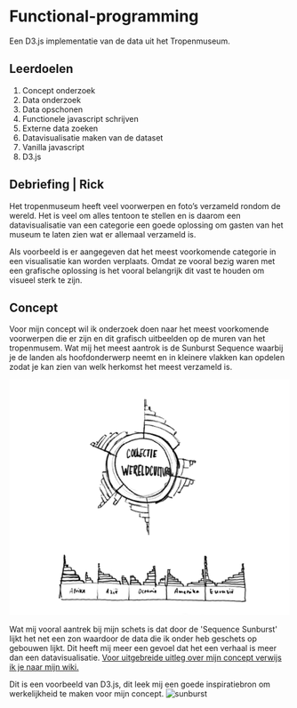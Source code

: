 # Functional-programming
 Een D3.js implementatie van de data uit het Tropenmuseum. 

 ## Leerdoelen
1. Concept onderzoek
1. Data onderzoek
1. Data opschonen
1. Functionele javascript schrijven
1. Externe data zoeken
1. Datavisualisatie maken van de dataset
1. Vanilla javascript
1. D3.js

 ## Debriefing | Rick

Het tropenmuseum heeft veel voorwerpen en foto’s verzameld rondom de wereld. Het is veel om alles tentoon te stellen en is daarom een datavisualisatie van een categorie een goede oplossing om gasten van het museum te laten zien wat er allemaal verzameld is. 

Als voorbeeld is er aangegeven dat het meest voorkomende categorie in een visualisatie kan worden verplaats. Omdat ze vooral bezig waren met een grafische oplossing is het vooral belangrijk dit vast te houden om visueel sterk te zijn. 

## Concept 

Voor mijn concept wil ik onderzoek doen naar het meest voorkomende voorwerpen die er zijn en dit grafisch uitbeelden op de muren van het tropenmusem. 
Wat mij het meest aantrok is de Sunburst Sequence waarbij je de landen als hoofdonderwerp neemt en in kleinere vlakken kan opdelen zodat je kan zien van welk herkomst het meest verzameld is.

![sketch-sequence](https://github.com/joanpadolina/functional-programming/blob/master/wiki%20assets/sketch_sequence.png)

Wat mij vooral aantrek bij mijn schets is dat door de 'Sequence Sunburst' lijkt het net een zon waardoor de data die ik onder heb geschets op gebouwen lijkt. Dit heeft mij meer een gevoel dat het een verhaal is meer dan een datavisualisatie. 
[Voor uitgebreide uitleg over mijn concept verwijs ik je naar mijn wiki.](https://github.com/joanpadolina/functional-programming/wiki/Concept--Datavisualisation)

Dit is een voorbeeld van D3.js, dit leek mij een goede inspiratiebron om werkelijkheid te maken voor mijn concept. 
![sunburst](https://github.com/joanpadolina/functional-programming/blob/master/wiki%20assets/sunburst.gif)
